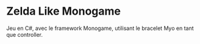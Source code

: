 # Zelda Like Monogame

Jeu en C#, avec le framework Monogame, utilisant le bracelet Myo en tant que controller. 